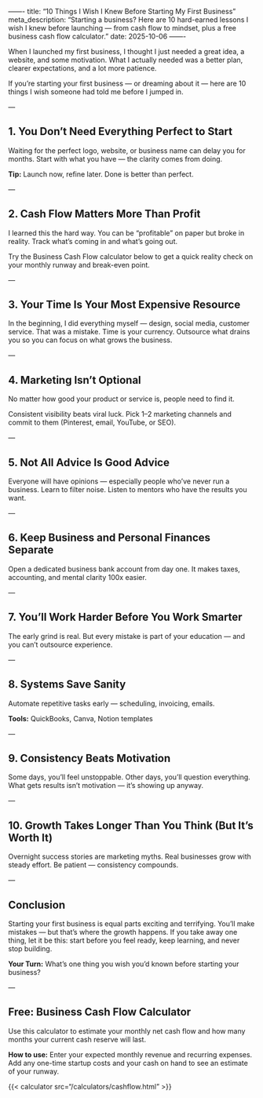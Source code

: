 ——-
title: “10 Things I Wish I Knew Before Starting My First Business”
meta_description: “Starting a business? Here are 10 hard-earned lessons I wish I knew before launching — from cash flow to mindset, plus a free business cash flow calculator.”
date: 2025-10-06
——-

When I launched my first business, I thought I just needed a great idea, a website, and some motivation. What I actually needed was a better plan, clearer expectations, and a lot more patience.

If you’re starting your first business — or dreaming about it — here are 10 things I wish someone had told me before I jumped in.

—

## 1. You Don’t Need Everything Perfect to Start

Waiting for the perfect logo, website, or business name can delay you for months. Start with what you have — the clarity comes from doing.

**Tip:** Launch now, refine later. Done is better than perfect.

—

## 2. Cash Flow Matters More Than Profit

I learned this the hard way. You can be “profitable” on paper but broke in reality. Track what’s coming in and what’s going out.

Try the Business Cash Flow calculator below to get a quick reality check on your monthly runway and break-even point.

—

## 3. Your Time Is Your Most Expensive Resource

In the beginning, I did everything myself — design, social media, customer service. That was a mistake. Time is your currency. Outsource what drains you so you can focus on what grows the business.

—

## 4. Marketing Isn’t Optional

No matter how good your product or service is, people need to find it.

Consistent visibility beats viral luck. Pick 1–2 marketing channels and commit to them (Pinterest, email, YouTube, or SEO).

—

## 5. Not All Advice Is Good Advice

Everyone will have opinions — especially people who’ve never run a business. Learn to filter noise. Listen to mentors who have the results you want.

—

## 6. Keep Business and Personal Finances Separate

Open a dedicated business bank account from day one. It makes taxes, accounting, and mental clarity 100x easier.

—

## 7. You’ll Work Harder Before You Work Smarter

The early grind is real. But every mistake is part of your education — and you can’t outsource experience.

—

## 8. Systems Save Sanity

Automate repetitive tasks early — scheduling, invoicing, emails.

**Tools:** QuickBooks, Canva, Notion templates

—

## 9. Consistency Beats Motivation

Some days, you’ll feel unstoppable. Other days, you’ll question everything. What gets results isn’t motivation — it’s showing up anyway.

—

## 10. Growth Takes Longer Than You Think (But It’s Worth It)

Overnight success stories are marketing myths. Real businesses grow with steady effort. Be patient — consistency compounds.

—

## Conclusion

Starting your first business is equal parts exciting and terrifying. You’ll make mistakes — but that’s where the growth happens. If you take away one thing, let it be this: start before you feel ready, keep learning, and never stop building.

**Your Turn:** What’s one thing you wish you’d known before starting your business?

—

## Free: Business Cash Flow Calculator

Use this calculator to estimate your monthly net cash flow and how many months your current cash reserve will last.

**How to use:** Enter your expected monthly revenue and recurring expenses. Add any one-time startup costs and your cash on hand to see an estimate of your runway.

{{< calculator src=“/calculators/cashflow.html” >}}
